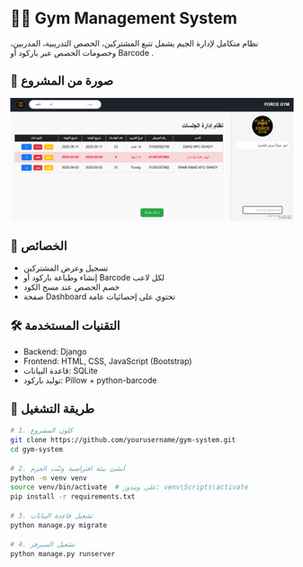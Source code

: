 # 🏋️‍♂️ Gym Management System

نظام متكامل لإدارة الجيم يشمل تتبع المشتركين، الحصص التدريبية، المدربين، وخصومات الحصص عبر باركود أو Barcode .
## 📸 صورة من المشروع

![screenshot](Gym.png)


## 🚀 الخصائص

- تسجيل وعرض المشتركين
- إنشاء وطباعة باركود أو  Barcode لكل لاعب
- خصم الحصص عند مسح الكود
- صفحة Dashboard تحتوي على إحصائيات عامة


## 🛠️ التقنيات المستخدمة

- Backend: Django 
- Frontend: HTML, CSS, JavaScript (Bootstrap)
- قاعدة البيانات: SQLite  
- توليد باركود: Pillow + python-barcode

## 🔧 طريقة التشغيل

```bash
# 1. كلون المشروع
git clone https://github.com/yourusername/gym-system.git
cd gym-system

# 2. أنشئ بيئة افتراضية وثبّت الحزم
python -m venv venv
source venv/bin/activate  # على ويندوز: venv\Scripts\activate
pip install -r requirements.txt

# 3. تشغيل قاعدة البيانات
python manage.py migrate

# 4. تشغيل السيرفر
python manage.py runserver
